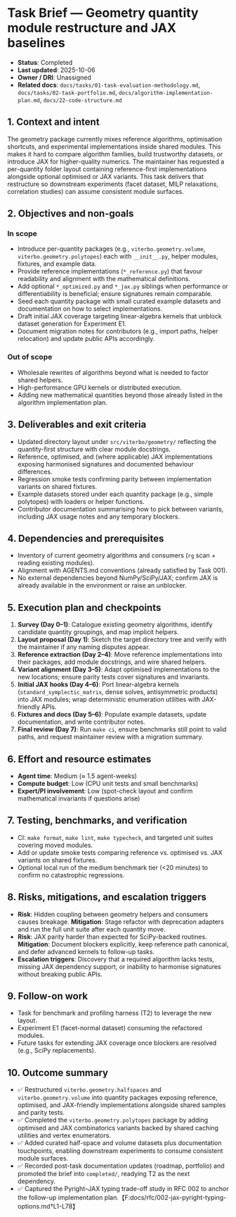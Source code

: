 # Task Brief — Geometry quantity module restructure and JAX baselines

- **Status**: Completed
- **Last updated**: 2025-10-06
- **Owner / DRI**: Unassigned
- **Related docs**: `docs/tasks/01-task-evaluation-methodology.md`, `docs/tasks/02-task-portfolio.md`, `docs/algorithm-implementation-plan.md`, `docs/22-code-structure.md`

## 1. Context and intent
The geometry package currently mixes reference algorithms, optimisation shortcuts, and experimental implementations inside shared modules. This makes it hard to compare algorithm families, build trustworthy datasets, or introduce JAX for higher-quality numerics. The maintainer has requested a per-quantity folder layout containing reference-first implementations alongside optional optimised or JAX variants. This task delivers that restructure so downstream experiments (facet dataset, MILP relaxations, correlation studies) can assume consistent module surfaces.

## 2. Objectives and non-goals

### In scope
- Introduce per-quantity packages (e.g., `viterbo.geometry.volume`, `viterbo.geometry.polytopes`) each with `__init__.py`, helper modules, fixtures, and example data.
- Provide reference implementations (`*_reference.py`) that favour readability and alignment with the mathematical definitions.
- Add optional `*_optimized.py` and `*_jax.py` siblings when performance or differentiability is beneficial; ensure signatures remain comparable.
- Seed each quantity package with small curated example datasets and documentation on how to select implementations.
- Draft initial JAX coverage targeting linear-algebra kernels that unblock dataset generation for Experiment E1.
- Document migration notes for contributors (e.g., import paths, helper relocation) and update public APIs accordingly.

### Out of scope
- Wholesale rewrites of algorithms beyond what is needed to factor shared helpers.
- High-performance GPU kernels or distributed execution.
- Adding new mathematical quantities beyond those already listed in the algorithm implementation plan.

## 3. Deliverables and exit criteria
- Updated directory layout under `src/viterbo/geometry/` reflecting the quantity-first structure with clear module docstrings.
- Reference, optimised, and (where applicable) JAX implementations exposing harmonised signatures and documented behaviour differences.
- Regression smoke tests confirming parity between implementation variants on shared fixtures.
- Example datasets stored under each quantity package (e.g., simple polytopes) with loaders or helper functions.
- Contributor documentation summarising how to pick between variants, including JAX usage notes and any temporary blockers.

## 4. Dependencies and prerequisites
- Inventory of current geometry algorithms and consumers (`rg` scan + reading existing modules).
- Alignment with AGENTS.md conventions (already satisfied by Task 001).
- No external dependencies beyond NumPy/SciPy/JAX; confirm JAX is already available in the environment or raise an unblocker.

## 5. Execution plan and checkpoints
1. **Survey (Day 0–1)**: Catalogue existing geometry algorithms, identify candidate quantity groupings, and map implicit helpers.
2. **Layout proposal (Day 1)**: Sketch the target directory tree and verify with the maintainer if any naming disputes appear.
3. **Reference extraction (Day 2–4)**: Move reference implementations into their packages, add module docstrings, and wire shared helpers.
4. **Variant alignment (Day 3–5)**: Adapt optimised implementations to the new locations; ensure parity tests cover signatures and invariants.
5. **Initial JAX hooks (Day 4–6)**: Port linear-algebra kernels (`standard_symplectic_matrix`, dense solves, antisymmetric products) into JAX modules; wrap deterministic enumeration utilities with JAX-friendly APIs.
6. **Fixtures and docs (Day 5–6)**: Populate example datasets, update documentation, and write contributor notes.
7. **Final review (Day 7)**: Run `make ci`, ensure benchmarks still point to valid paths, and request maintainer review with a migration summary.

## 6. Effort and resource estimates
- **Agent time**: Medium (≈ 1.5 agent-weeks)
- **Compute budget**: Low (CPU unit tests and small benchmarks)
- **Expert/PI involvement**: Low (spot-check layout and confirm mathematical invariants if questions arise)

## 7. Testing, benchmarks, and verification
- CI: `make format`, `make lint`, `make typecheck`, and targeted unit suites covering moved modules.
- Add or update smoke tests comparing reference vs. optimised vs. JAX variants on shared fixtures.
- Optional local run of the medium benchmark tier (<20 minutes) to confirm no catastrophic regressions.

## 8. Risks, mitigations, and escalation triggers
- **Risk**: Hidden coupling between geometry helpers and consumers causes breakage. **Mitigation**: Stage refactor with deprecation adapters and run the full unit suite after each quantity move.
- **Risk**: JAX parity harder than expected for SciPy-backed routines. **Mitigation**: Document blockers explicitly, keep reference path canonical, and defer advanced kernels to follow-up tasks.
- **Escalation triggers**: Discovery that a required algorithm lacks tests, missing JAX dependency support, or inability to harmonise signatures without breaking public APIs.

## 9. Follow-on work
- Task for benchmark and profiling harness (T2) to leverage the new layout.
- Experiment E1 (facet-normal dataset) consuming the refactored modules.
- Future tasks for extending JAX coverage once blockers are resolved (e.g., SciPy replacements).

## 10. Outcome summary
- ✅ Restructured `viterbo.geometry.halfspaces` and `viterbo.geometry.volume` into quantity packages exposing
  reference, optimised, and JAX-friendly implementations alongside shared samples and parity tests.
- ✅ Completed the `viterbo.geometry.polytopes` package by adding optimised and JAX combinatorics variants
  backed by shared caching utilities and vertex enumerators.
- ✅ Added curated half-space and volume datasets plus documentation touchpoints, enabling downstream
  experiments to consume consistent module surfaces.
- ✅ Recorded post-task documentation updates (roadmap, portfolio) and promoted the brief into `completed/`, readying T2 as the next dependency.
- ✅ Captured the Pyright–JAX typing trade-off study in RFC 002 to anchor the follow-up implementation plan.【F:docs/rfc/002-jax-pyright-typing-options.md†L1-L78】
